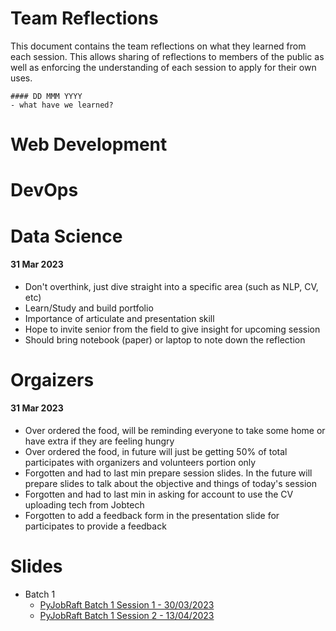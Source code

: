 # Team Reflections
This document contains the team reflections on what they learned from each session. This allows sharing of reflections to members of the public as well as enforcing the understanding of each session to apply for their own uses. 

````
#### DD MMM YYYY
- what have we learned? 
````

# Web Development

# DevOps

# Data Science
#### 31 Mar 2023
- Don't overthink, just dive straight into a specific area (such as NLP, CV, etc)
- Learn/Study and build portfolio 
- Importance of articulate and presentation skill
- Hope to invite senior from the field to give insight for upcoming session
- Should bring notebook (paper) or laptop to note down the reflection

# Orgaizers
#### 31 Mar 2023
- Over ordered the food, will be reminding everyone to take some home or have extra if they are feeling hungry
- Over ordered the food, in future will just be getting 50% of total participates with organizers and volunteers portion only
- Forgotten and had to last min prepare session slides. In the future will prepare slides to talk about the objective and things of today's session
- Forgotten and had to last min in asking for account to use the CV uploading tech from Jobtech
- Forgotten to add a feedback form in the presentation slide for participates to provide a feedback

# Slides
- Batch 1
  - [PyJobRaft Batch 1 Session 1 - 30/03/2023](https://docs.google.com/presentation/d/1yuvvgU8_FA-8kfDjvuvUeLR-0P3ZxOCwLDXoN2iApK0/edit?usp=sharing)
  - [PyJobRaft Batch 1 Session 2 - 13/04/2023](https://docs.google.com/presentation/d/1oOLFyswzsikFLmTqxL5TTtx4GMUYgbuUDOutUxCHMLA/edit?usp=sharing)
